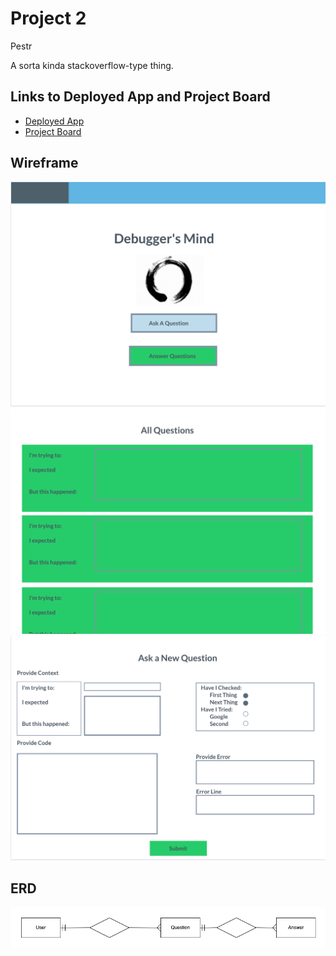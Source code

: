 
# Project 2 

Pestr

A sorta kinda stackoverflow-type thing.


## Links to Deployed App and Project Board
- [Deployed App](https://marvelous-mesa-verde-91770.herokuapp.com/)
- [Project Board](https://trello.com/b/LUwO7hux/sei-project-2)

## Wireframe
![Image](images/wireframe1.png?raw=true)
![Image](images/wireframe2.png?raw=true)
![Image](images/wireframe3.png?raw=true)


## ERD
![Image](images/erdplus-diagram.png?raw=true)





